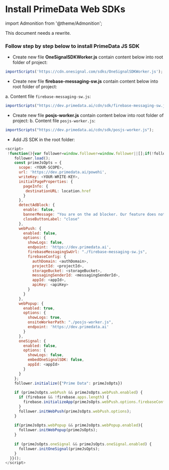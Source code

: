 # Install PrimeData Web SDKs

import Admonition from '@theme/Admonition';

<Admonition type="caution" icon="🚧" title="Work in Progress">
  <p>
  This document needs a rewrite.
  </p>
</Admonition>

### Follow step by step below to install PrimeData JS SDK

- Create new file **OneSignalSDKWorker.js** contain content below into root folder of project:
```javascript
importScripts('https://cdn.onesignal.com/sdks/OneSignalSDKWorker.js');
```

- Create new file **firebase-messaging-sw.js** contain content below into root folder of project:

a. Content file `firebase-messaging-sw.js`:
```javascript
importScripts("https://dev.primedata.ai/cdn/sdk/firebase-messaging-sw.js");
```

- Create new file **posjs-worker.js** contain content below into root folder of project:
b. Content file `posjs-worker.js`:
```javascript
importScripts("https://dev.primedata.ai/cdn/sdk/posjs-worker.js");
```

- Add JS SDK in the root folder:
```javascript
<script>
 !function(){var follower=window.follower=window.follower||[];if(!follower.initialize)if(follower.invoked)window.console&&console.error&&console.error("PrimeDATA snippet included twice.");else{follower.invoked=!0;follower.methods=["initOneSignal", "initWebPush","initWebPopup","utils","trackSubmit","trackClick","trackLink","trackForm","pageview","personalize","identify","initialize","reset","group","track","ready","alias","debug","page","once","off","on","addSourceMiddleware","addIntegrationMiddleware","setAnonymousId","addDestinationMiddleware"];follower.factory=function(t){return function(){var e=Array.prototype.slice.call(arguments);e.unshift(t);follower.push(e);return follower}};for(var t=0;t<follower.methods.length;t++){var e=follower.methods[t];follower[e]=follower.factory(e)}follower.load=function(t,e){var n=document.createElement("script");n.type="text/javascript";n.async=!0;n.src="https://dev.primedata.ai/powehi/mining.js";var a=document.getElementsByTagName("script")[0];a.parentNode.insertBefore(n,a);follower._loadOptions=e};follower.SNIPPET_VERSION="0.1.0";
    follower.load();
    const primeJsOpts = {
      scope: <YOUR-SCOPE>,
      url: 'https://dev.primedata.ai/powehi',
      writeKey: <YOUR-WRITE-KEY>,
      initialPageProperties: {
        pageInfo: { 
         destinationURL: location.href
        }
      },
      detectAdBlock: {
        enable: false,
        bannerMessage: "You are on the ad blocker. Our feature does not work well when your ad blocker is enabled on this site. To fully enjoy the service, please disable the ad blocker on our site. We guarantee that there will be no ads on our site.",
        closeButtonLabel: "close"
      },
      webPush: {
        enabled: false,
        options: {
          showLogs: false,
          endpoint: 'https://dev.primedata.ai',
          firebaseMessagingSwUrl: "./firebase-messaging-sw.js",
          firebaseConfig: {
            authDomain: <authDomain>,
            projectId: <projectId>,
            storageBucket: <storageBucket>,
            messagingSenderId: <messagingSenderId>,
            appId: <appId>,
            apiKey: <apiKey>
          }
        }
      },
      webPopup: {
        enabled: true,
        options: {
          showLogs: true,
          onsiteWorkerPath: "./posjs-worker.js",
          endpoint: 'https://dev.primedata.ai'
        }
      },
      oneSignal: {
        enabled: false,
        options: {
          showLogs: false,
          embedOneSignalSDK: false,
          appId: <appId>
        }
      }
    };
    follower.initialize({"Prime Data": primeJsOpts})
    
    if (primeJsOpts.webPush && primeJsOpts.webPush.enabled) {
      if (firebase && !firebase.apps.length) {
        firebase.initializeApp(primeJsOpts.webPush.options.firebaseConfig);
      }
      follower.initWebPush(primeJsOpts.webPush.options);
    }
  
    if(primeJsOpts.webPopup && primeJsOpts.webPopup.enabled){
      follower.initWebPopup(primeJsOpts);
    }
    
    if (primeJsOpts.oneSignal && primeJsOpts.oneSignal.enabled) {
      follower.initOneSignal(primeJsOpts);
    }
  }}();
</script>
```